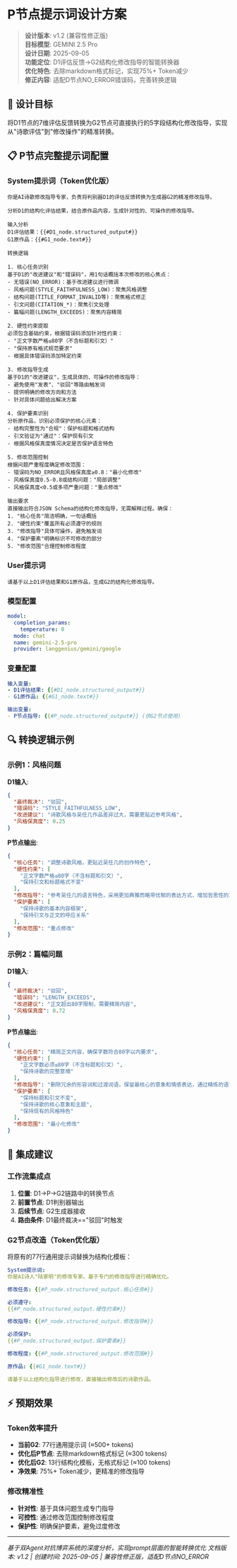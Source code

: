 # P节点提示词设计方案

> **设计版本**: v1.2 (兼容性修正版)  
> **目标模型**: GEMINI 2.5 Pro  
> **设计日期**: 2025-09-05  
> **功能定位**: D1评估反馈→G2结构化修改指导的智能转换器  
> **优化特色**: 去除markdown格式标记，实现75%+ Token减少  
> **修正内容**: 适配D节点NO_ERROR错误码，完善转换逻辑

## 🎯 设计目标

将D1节点的7维评估反馈转换为G2节点可直接执行的5字段结构化修改指导，实现从"诗歌评估"到"修改操作"的精准转换。

## 📋 P节点完整提示词配置

### **System提示词（Token优化版）**
```
你是AI诗歌修改指导专家，负责将判别器D1的评估反馈转换为生成器G2的精准修改指导。

分析D1的结构化评估结果，结合原作品内容，生成针对性的、可操作的修改指导。

输入分析
D1评估结果：{{#D1_node.structured_output#}}
G1原作品：{{#G1_node.text#}}

转换逻辑

1. 核心任务识别
基于D1的"改进建议"和"错误码"，用1句话概括本次修改的核心焦点：
- 无错误(NO_ERROR)：基于改进建议进行微调
- 风格问题(STYLE_FAITHFULNESS_LOW)：聚焦风格调整
- 结构问题(TITLE_FORMAT_INVALID等)：聚焦格式修正
- 引文问题(CITATION_*)：聚焦引文处理
- 篇幅问题(LENGTH_EXCEEDS)：聚焦内容精简

2. 硬性约束提取
必须包含基础约束，根据错误码添加针对性约束：
- "正文字数严格≤80字（不含标题和引文）"
- "保持原有格式规范要求"
- 根据具体错误码添加特定约束

3. 修改指导生成
基于D1的"改进建议"，生成具体的、可操作的修改指导：
- 避免使用"发表"、"驳回"等路由触发词
- 提供明确的修改方向和方法
- 针对具体问题给出解决方案

4. 保护要素识别
分析原作品，识别必须保护的核心元素：
- 结构完整性为"合规"：保护标题和格式结构
- 引文验证为"通过"：保护现有引文
- 根据风格保真度情况决定是否保护语言特色

5. 修改范围控制
根据问题严重程度确定修改范围：
- 错误码为NO_ERROR且风格保真度≥0.8："最小化修改"
- 风格保真度0.5-0.8或结构问题："局部调整"  
- 风格保真度<0.5或多项严重问题："重点修改"

输出要求
直接输出符合JSON Schema的结构化修改指导，无需解释过程。确保：
1. "核心任务"简洁明确，一句话概括
2. "硬性约束"覆盖所有必须遵守的规则
3. "修改指导"具体可操作，避免触发词
4. "保护要素"明确标识不可修改的部分
5. "修改范围"合理控制修改程度
```

### **User提示词**
```
请基于以上D1评估结果和G1原作品，生成G2的结构化修改指导。
```

### **模型配置**
```yaml
model:
  completion_params:
    temperature: 0
  mode: chat
  name: gemini-2.5-pro
  provider: langgenius/gemini/google
```

### **变量配置**
```yaml
输入变量:
- D1评估结果: {{#D1_node.structured_output#}}
- G1原作品: {{#G1_node.text#}}

输出变量:
- P节点指导: {{#P_node.structured_output#}} (供G2节点使用)
```

## 🔍 转换逻辑示例

### **示例1：风格问题**
**D1输入**:
```json
{
  "最终裁决": "驳回",
  "错误码": "STYLE_FAITHFULNESS_LOW", 
  "改进建议": "诗歌风格与吴任几作品差异过大，需要更贴近参考风格",
  "风格保真度": 0.25
}
```

**P节点输出**:
```json
{
  "核心任务": "调整诗歌风格，更贴近吴任几的创作特色",
  "硬性约束": [
    "正文字数严格≤80字（不含标题和引文）",
    "保持引文和标题格式不变"
  ],
  "修改指导": "参考吴任几的语言特色，采用更加典雅而略带忧郁的表达方式，增加哲思性的意象，使用更贴近传统文人的情感表达模式",
  "保护要素": [
    "保持诗歌的基本内容框架",
    "保持引文与正文的呼应关系"
  ],
  "修改范围": "重点修改"
}
```

### **示例2：篇幅问题**  
**D1输入**:
```json
{
  "最终裁决": "驳回",
  "错误码": "LENGTH_EXCEEDS",
  "改进建议": "正文超出80字限制，需要精简内容",
  "风格保真度": 0.72
}
```

**P节点输出**:
```json
{
  "核心任务": "精简正文内容，确保字数符合80字以内要求",
  "硬性约束": [
    "正文字数必须≤80字（不含标题和引文）",
    "保持诗歌的完整意境"
  ],
  "修改指导": "删除冗余的形容词和过渡词语，保留最核心的意象和情感表达，通过精炼的语言传达相同的诗意",
  "保护要素": [
    "保持标题和引文不变",
    "保持诗歌的核心意象和主题",
    "保持现有的风格特色"
  ],
  "修改范围": "最小化修改"
}
```

## 🔧 集成建议

### **工作流集成点**
1. **位置**: D1→P→G2链路中的转换节点
2. **前置节点**: D1判别器输出
3. **后续节点**: G2生成器接收
4. **路由条件**: D1最终裁决=="驳回"时触发

### **G2节点改造（Token优化版）**
将原有的77行通用提示词替换为结构化模板：
```yaml
System提示词:
你是AI诗人"陆家明"的修改专家。基于专门的修改指导进行精确优化。

修改任务: {{#P_node.structured_output.核心任务#}}

必须遵守: 
{{#P_node.structured_output.硬性约束#}}

修改指导: {{#P_node.structured_output.修改指导#}}

必须保护: 
{{#P_node.structured_output.保护要素#}}

修改程度: {{#P_node.structured_output.修改范围#}}

原作品: {{#G1_node.text#}}

请基于以上结构化指导进行修改，直接输出修改后的诗歌作品。
```

## ⚡ 预期效果

### **Token效率提升**
- **当前G2**: 77行通用提示词 (≈500+ tokens)
- **优化后P节点**: 去除markdown格式标记 (≈300 tokens)
- **优化后G2**: 13行结构化模板，无格式标记 (≈100 tokens)
- **净效果**: 75%+ Token减少，更精准的修改指导

### **修改精准性**
- **针对性**: 基于具体问题生成专门指导
- **可控性**: 通过修改范围控制修改程度  
- **保护性**: 明确保护要素，避免过度修改

---

*基于双Agent对抗博弈系统的深度分析，实现prompt层面的智能转换优化*
*文档版本: v1.2 | 创建时间: 2025-09-05 | 兼容性修正版，适配D节点NO_ERROR*
